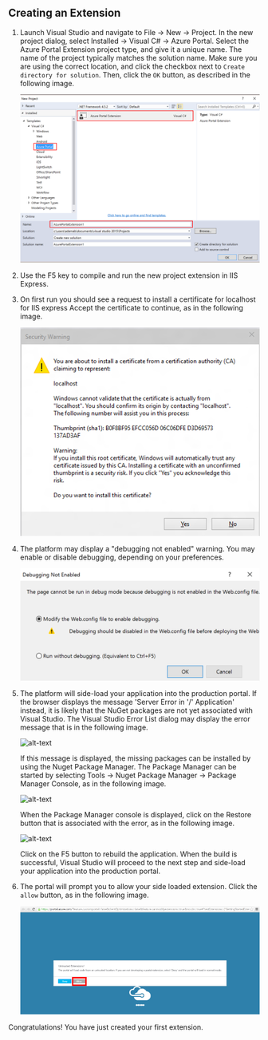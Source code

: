 
## Creating an Extension<a name="portalfxExtensionsDeveloperInitExtension"></a>
<!-- link to this document is [portalfx-extensions-developerInit-extension.md]()
-->


1. Launch Visual Studio and navigate to File -> New -> Project. In the new project dialog, select Installed -> Visual C# -> Azure Portal. Select the Azure Portal Extension project type, and give it a unique name.  The name of the project typically matches the solution name. Make sure you are using the correct location, and click the checkbox next to ```Create directory for solution```.  Then, click the ```OK``` button, as described in the following image.

    ![alt-text](../media/portalfx-overview/new-project-template.png "New Project Dialog")

1.  Use the F5 key to compile and run the new project extension in IIS Express.

1.  On first run you should see a request to install a certificate for localhost for IIS express Accept the certificate to continue, as in the following image.

    ![alt-text](../media/portalfx-overview/enablehttps.png "Security Warning Dialog")

1. The platform may display a "debugging not enabled" warning. You may enable or disable debugging, depending on your preferences.

    ![alt-text](../media/portalfx-overview/first-run-debugging-dialog.png "Debugging Not Enabled Dialog")

1. The platform will side-load your application into the production portal. If the  browser displays the message 'Server Error in '/' Application' instead, it is likely that the NuGet packages are not yet associated with Visual Studio. The Visual Studio Error List dialog may display the error message that is in the following image.

    ![alt-text](../media/portalfx-extensions-NuGetPackagesMissing.png "Missing NuGet Packages")

    If this message is displayed, the missing packages can be installed by using the Nuget Package Manager. The Package Manager can be started by selecting Tools  -> Nuget Package Manager -> Package Manager Console, as in the following image.

     ![alt-text](../media/portalfx-extensions-NugetPackageManagerConsole.png "Nuget Package Manager Console")

     When the Package Manager console is  displayed, click on the Restore button that is associated with the error, as in the following image.
     
     ![alt-text](../media/portalfx-extensions-NugetPackageManagerRestore.png "Nuget Package Manager Restore")

    Click on the F5 button to rebuild the application. When the build is successful, Visual Studio will proceed to the next step and side-load your application into the production portal.

1. The portal will prompt you to allow your side loaded extension. Click the ```allow``` button, as in the following image.

    ![alt-text](../media/portalfx-overview/untrusted-extensions.png "Untrusted Extensions Dialog")
    
Congratulations! You have just created your first extension.
